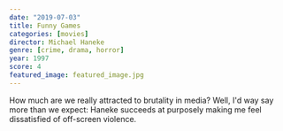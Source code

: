 ```yaml
---
date: "2019-07-03"
title: Funny Games
categories: [movies]
director: Michael Haneke
genre: [crime, drama, horror]
year: 1997
score: 4
featured_image: featured_image.jpg
---
```


How much are we really attracted to brutality in media? Well, I'd way say more than we expect: Haneke succeeds at purposely making me feel dissatisfied of off-screen violence.
